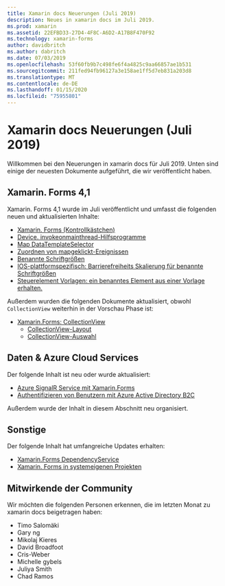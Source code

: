 ```yaml
---
title: Xamarin docs Neuerungen (Juli 2019)
description: Neues in xamarin docs im Juli 2019.
ms.prod: xamarin
ms.assetid: 22EFBD33-27D4-4F8C-A6D2-A17B8F470F92
ms.technology: xamarin-forms
author: davidbritch
ms.author: dabritch
ms.date: 07/03/2019
ms.openlocfilehash: 53f60fb9b7c498fe6f4a4825c9aa66857ae1b531
ms.sourcegitcommit: 211fed94fb96127a3e158ae1ff5d7eb831a203d8
ms.translationtype: MT
ms.contentlocale: de-DE
ms.lasthandoff: 01/15/2020
ms.locfileid: "75955801"
---
```

# <a name="xamarin-docs-whats-new-july-2019"></a>Xamarin docs Neuerungen (Juli 2019)

Willkommen bei den Neuerungen in xamarin docs für Juli 2019. Unten sind einige der neuesten Dokumente aufgeführt, die wir veröffentlicht haben.

## <a name="xamarinforms-41"></a>Xamarin. Forms 4,1

Xamarin. Forms 4,1 wurde im Juli veröffentlicht und umfasst die folgenden neuen und aktualisierten Inhalte:

- [Xamarin. Forms (Kontrollkästchen)](https://docs.microsoft.com/xamarin/xamarin-forms/user-interface/checkbox)
- [Device. invokeonmainthread-Hilfsprogramme](https://docs.microsoft.com/xamarin/xamarin-forms/platform/device#interact-with-the-ui-from-background-threads)
- [Map DataTemplateSelector](https://docs.microsoft.com/xamarin/xamarin-forms/user-interface/map#choose-item-appearance-at-runtime)
- [Zuordnen von mapgeklickt-Ereignissen](https://docs.microsoft.com/xamarin/xamarin-forms/user-interface/map#map-clicks)
- [Benannte Schriftgrößen](https://docs.microsoft.com/xamarin/xamarin-forms/user-interface/text/fonts#named-font-sizes)
- [IOS-plattformspezifisch: Barrierefreiheits Skalierung für benannte Schriftgrößen](https://docs.microsoft.com/xamarin/xamarin-forms/platform/ios/named-font-size-scaling)
- [Steuerelement Vorlagen: ein benanntes Element aus einer Vorlage erhalten.](https://docs.microsoft.com/xamarin/xamarin-forms/app-fundamentals/templates/control-templates.md#get-a-named-element-from-a-template)

Außerdem wurden die folgenden Dokumente aktualisiert, obwohl `CollectionView` weiterhin in der Vorschau Phase ist:

- [Xamarin.Forms: CollectionView](~/xamarin-forms/user-interface/collectionview/index.md)
  - [CollectionView-Layout](~/xamarin-forms/user-interface/collectionview/layout.md)
  - [CollectionView-Auswahl](~/xamarin-forms/user-interface/collectionview/selection.md)

## <a name="data--azure-cloud-services"></a>Daten & Azure Cloud Services

Der folgende Inhalt ist neu oder wurde aktualisiert:

- [Azure SignalR Service mit Xamarin.Forms](https://docs.microsoft.com/xamarin/xamarin-forms/data-cloud/serverless/azure-signalr)
- [Authentifizieren von Benutzern mit Azure Active Directory B2C](~/xamarin-forms/data-cloud/authentication/azure-ad-b2c.md)

Außerdem wurde der Inhalt in diesem Abschnitt neu organisiert.

## <a name="other"></a>Sonstige

Der folgende Inhalt hat umfangreiche Updates erhalten:

- [Xamarin.Forms DependencyService](https://docs.microsoft.com/xamarin/xamarin-forms/app-fundamentals/dependency-service/)
- [Xamarin. Forms in systemeigenen Projekten](https://docs.microsoft.com/xamarin/xamarin-forms/platform/native-forms)

## <a name="community-contributors"></a>Mitwirkende der Community

Wir möchten die folgenden Personen erkennen, die im letzten Monat zu xamarin docs beigetragen haben:

- Timo Salomäki
- Gary ng
- Mikolaj Kieres
- David Broadfoot
- Cris-Weber
- Michelle gybels
- Juliya Smith
- Chad Ramos
